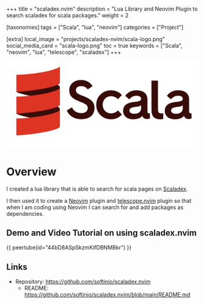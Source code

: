 +++
title = "scaladex.nvim"
description = "Lua Library and Neovim Plugin to search scaladex for scala packages."
weight = 2

[taxonomies]
tags = ["Scala", "lua", "neovim"]
categories = ["Project"]

[extra]
local_image = "projects/scaladex-nvim/scala-logo.png"
social_media_card = "scala-logo.png"
toc = true
keywords = ["Scala", "neovim", "lua", "telescope", "scaladex"]
+++

![scaladex.nvim](scala-logo.png)

# Overview

I created a lua library that is able to search for scala pages on [Scaladex](https://index.scala-lang.org).

I then used it to create a [Neovim](https://neovim.io) plugin and [telescope.nvim](https://github.com/nvim-telescope/telescope.nvim) plugin so that when I am coding using Neovim I can search for and add packages as dependencies.

## Demo and Video Tutorial on using scaladex.nvim

{{ peertube(id="44bD8ASpSkzmKifDBNMBkr") }}

## Links

- Repository: <https://github.com/softinio/scaladex.nvim>
  - README: <https://github.com/softinio/scaladex.nvim/blob/main/README.md>

